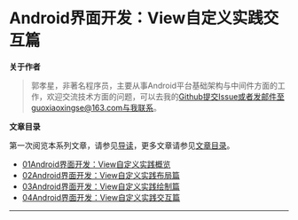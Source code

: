 # Android界面开发：View自定义实践交互篇

**关于作者**

>郭孝星，非著名程序员，主要从事Android平台基础架构与中间件方面的工作，欢迎交流技术方面的问题，可以去我的[Github](https://github.com/guoxiaoxing)提交Issue或者发邮件至guoxiaoxingse@163.com与我联系。

**文章目录**

第一次阅览本系列文章，请参见[导读](https://github.com/guoxiaoxing/android-open-source-project-analysis/blob/master/doc/导读.md)，更多文章请参见[文章目录](https://github.com/guoxiaoxing/android-open-source-project-analysis/blob/master/README.md)。

- [01Android界面开发：View自定义实践概览](https://github.com/guoxiaoxing/android-open-source-project-analysis/blob/master/doc/Android应用开发实践篇/Android界面开发/01Android界面开发：View自定义实践概览.md)
- [02Android界面开发：View自定义实践布局篇](https://github.com/guoxiaoxing/android-open-source-project-analysis/blob/master/doc/Android应用开发实践篇/Android界面开发/02Android界面开发：View自定义实践布局篇.md)
- [03Android界面开发：View自定义实践绘制篇](https://github.com/guoxiaoxing/android-open-source-project-analysis/blob/master/doc/Android应用开发实践篇/Android界面开发/03Android界面开发：View自定义实践绘制篇.md)
- [04Android界面开发：View自定义实践交互篇](https://github.com/guoxiaoxing/android-open-source-project-analysis/blob/master/doc/Android应用开发实践篇/Android界面开发/04Android界面开发：View自定义实践交互篇.md)
****